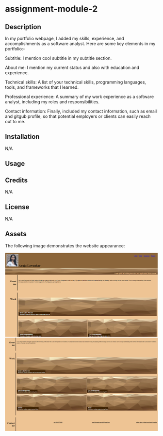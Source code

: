 # assignment-module-2


## Description
 In my portfolio webpage, I added my skills, experience, and accomplishments as a software analyst. Here are some key elements in my portfolio:-

Subtitle: I mention cool subtitle in my subtitle section.

About me: I mention my current status and also with education and experience.

Technical skills: A list of your technical skills, programming languages, tools, and frameworks that I learned.

Professional experience: A summary of my work experience as a software analyst, including my roles and responsibilities.


Contact information: Finally, included my contact information, such as email and gitgub profile, so that potential employers or clients can easily reach out to me.

## Installation

N/A

## Usage


## Credits

N/A

## License

N/A

## Assets

The following image demonstrates the website appearance:

![Website](./assets/images/screenshot1.png)
![Website](./assets/images/screenshot2.png)

